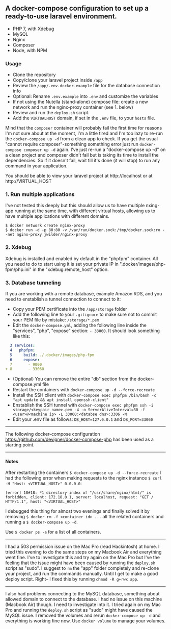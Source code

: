 ## A docker-compose configuration to set up a ready-to-use laravel environment.
- PHP 7, with Xdebug
- MySQL
- Nginx
- Composer
- Node, with NPM

### Usage
- Clone the repository
- Copy/clone your laravel project inside `/app`
- Review the `/app/.env.docker-example` file for the database connection info
- Optional: Rename `.env.example` into `.env` and customize the variables
- If not using the Nutella (stand-alone) compose file: create a new network and run the nginx-proxy container (see 1. below)
- Review and run the `deploy.sh` script.
- Add the `VIRTUALHOST` domain, if set in the `.env` file, to your `hosts` file.

Mind that the `composer` container will probably fail the first time for reasons I'm not
sure about at the moment, I'm a little tired and I'm too lazy to re-run the `docker-compose up -d`
from a clean app to check. If you get the usual "cannot require composer"-something something
error just run `docker-compose composer up -d` again.
I've just re-run a "docker-compose up -d" on a clean project and composer didn't fail but is taking
its time to install the dependencies. So if it doesn't fail, wait till it's done (it will stop) to
run any command in your application.

You should be able to view your laravel project at http://localhost or at http://VIRTUAL_HOST

### 1. Run multiple applications
I've not tested this deeply but this should allow us to have multiple nxing-app running at the
same time, with different virtual hosts, allowing us to have multiple applications with
different domains.

```
$ docker network create nginx-proxy
$ docker run -d -p 80:80 -v /var/run/docker.sock:/tmp/docker.sock:ro --net nginx-proxy jwilder/nginx-proxy
```

### 2. Xdebug
Xdebug is installed and enabled by default in the "phpfpm" container. All you need to do to start using
it is set your private IP in ".docker/images/php-fpm/php.ini" in the "xdebug.remote_host" option.

### 3. Database tunneling
If you are working with a remote database, example Amazon RDS, and you need to enstablish a tunnel connection to connect to it:

- Copy your PEM certificate into the `/app/storage` folder
- Add the following line to your `.gitignore` to make sure not to commit your PEM file by mistake: `/storage/*.pem`
- Edit the `docker-compose.yml`, adding the following line inside the "services", "php", "expose" section: `- 33060`. It should look something like this:
```yml
  3 services:
  4   phpfpm:
  5     build: ./.docker/images/php-fpm
  6     expose:
  7       - 9000
+ 8       - 33060
```
- (Optional) You can remove the entire "db" section from the docker-compose.yml file
- Restart the containers with `docker-compose up -d --force-recreate`
- Install the SSH client with `docker-compose exec phpfpm /bin/bash -c "apt update && apt install openssh-client"`
- Enstablish the SSH tunnel with `docker-compose exec phpfpm ssh -i storage/<keypair name>.pem -4 -o ServerAliveInterval=30 -f <user>@<machine ip> -L 33060:<databse dns>:3306 -N`
- Edit your .env file as follows: `DB_HOST=127.0.0.1` and `DB_PORT=33060`
---

The following docker-compose configuration <https://github.com/devigner/docker-compose-php> has been used as a starting point.

---

#### Notes
After restarting the containers `$ docker-compose up -d --force-recreate` I had the following error when making requests to the nginx instance `$ curl -H "Host: <VIRTUAL_HOST>" 0.0.0.0`:
```
[error] 18#18: *1 directory index of "/usr/share/nginx/html/" is forbidden, client: 172.18.0.1, server: localhost, request: "GET / HTTP/1.1", host: "<VIRTUAL_HOST>"
```
I debugged this thing for almost two evenings and finally solved it by removing `$ docker rm -f <container id> ...` all the related containers and running a `$ docker-compose up -d`.

Use `$ docker ps -a` for a list of all containers.

---

I had a 503 permission issue on the Mac Pro (read Hackintosh) at home. I tried this evening to do the same steps on my Macbook Air and everything went fine.
I've to investigate this and try again on the Mac Pro but I've the feeling that the issue might have been caused by running the `deploy.sh` script as "sudo".
I suggest to `rm` the "app" folder completely and re-clone your project, and run the commands manually. Until I get to make a good deploy script.
Right– I fixed this by running `chmod -R g+rwx app`.

---

I also had problems connecting to the MySQL database, something about allowed domain to connect to the database. I had no issue on this machine (Macbook Air) though.
I need to investigate into it.
I tried again on my Mac Pro and running the `deploy.sh` script as "sudo" might have caused the MySQL issue. I removed the volumes and rerun `docker-compose up -d`
and everything is working fine now. Use `docker volume` to manage your volumes.
